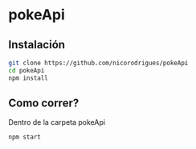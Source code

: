 # **pokeApi**

## **Instalación**
```bash
git clone https://github.com/nicorodrigues/pokeApi
cd pokeApi
npm install
```

## **Como correr?**
Dentro de la carpeta pokeApi

```bash
npm start
```
